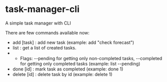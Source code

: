 # task-manager-cli
A simple task manager with CLI

There are few commands available now:
 - add [task] : add new task (example: add "check forecast")
 - list : get a list of created tasks. 
 - - Flags: --pending for getting only non-completed tasks, --completed for getting only completed tasks (example: list --pending)
 - done [id] : mark task as completed (example: done 1)
 - delete [id] : delete task by id (example: delete 1)
